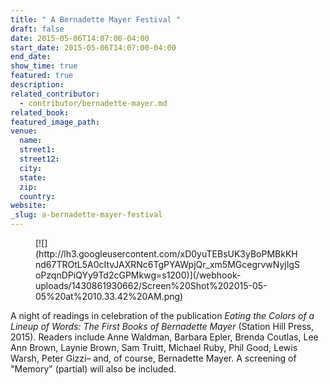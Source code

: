 ```yaml
---
title: " A Bernadette Mayer Festival "
draft: false
date: 2015-05-06T14:07:00-04:00
start_date: 2015-05-06T14:07:00-04:00
end_date:
show_time: true
featured: true
description:
related_contributor:
  - contributor/bernadette-mayer.md
related_book:
featured_image_path:
venue:
  name:
  street1:
  street12:
  city:
  state:
  zip:
  country:
website:
_slug: a-bernadette-mayer-festival
---
```


<figure data-type="image">[![](http://lh3.googleusercontent.com/xD0yuTEBsUK3yBoPMBkKHnd67TROtL5A0cItvJAXRNc6TgPYAWpjQr_xm5MGcegrvwNyjIgSoPzqnDPiQYy9Td2cGPMkwg=s1200)](/webhook-uploads/1430861930662/Screen%20Shot%202015-05-05%20at%2010.33.42%20AM.png)</figure>

A night of readings in celebration of the publication _Eating the Colors of a Lineup of Words: The First Books of Bernadette Mayer_ (Station Hill Press, 2015). Readers include Anne Waldman, Barbara Epler, Brenda Coutlas, Lee Ann Brown, Laynie Brown, Sam Truitt, Michael Ruby, Phil Good, Lewis Warsh, Peter Gizzi– and, of course, Bernadette Mayer. A screening of "Memory" (partial) will also be included.

